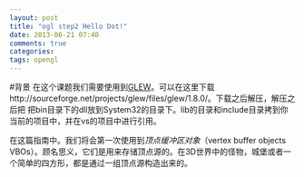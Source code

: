 ```yaml
---
layout: post
title: "ogl step2 Hello Dot!"
date: 2013-06-21 07:40
comments: true
categories: 
tags: opengl
---
```

#背景
在这个课题我们需要使用到[GLEW](http://en.wikipedia.org/wiki/Glew)。可以在这里下载http://sourceforge.net/projects/glew/files/glew/1.8.0/。下载之后解压，解压之后把
把bin目录下的dll放到System32的目录下。lib的目录和include目录拷到你当前的项目中，并在vs的项目中进行引用。

在这篇指南中。我们将会第一次使用到*顶点缓冲区对象*（vertex buffer objects VBOs）。顾名思义，它们是用来存储顶点源的。在3D世界中的怪物，城堡或者一个简单的四方形，都是通过一组顶点源构造出来的。